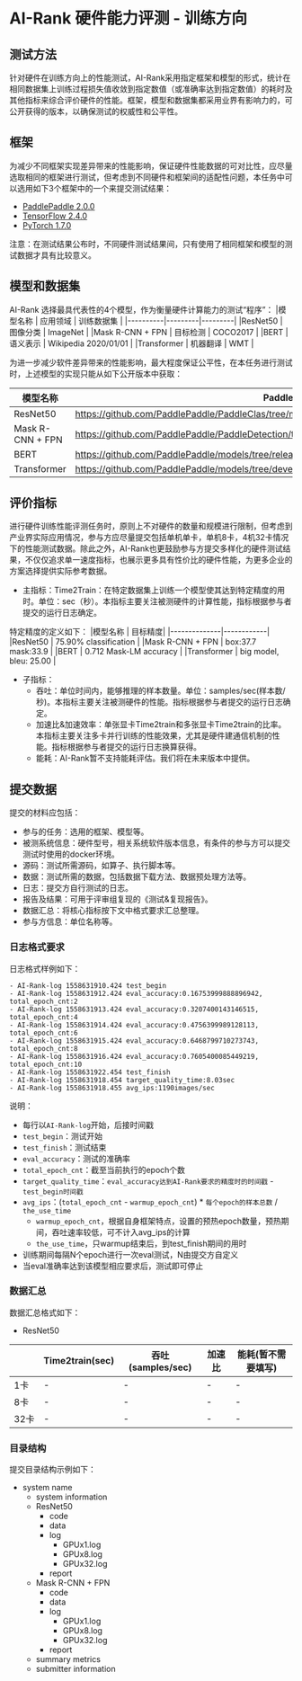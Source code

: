# AI-Rank 硬件能力评测 - 训练方向

## 测试方法

针对硬件在训练方向上的性能测试，AI-Rank采用指定框架和模型的形式，统计在相同数据集上训练过程损失值收敛到指定数值（或准确率达到指定数值）的耗时及其他指标来综合评价硬件的性能。框架，模型和数据集都采用业界有影响力的，可公开获得的版本，以确保测试的权威性和公平性。

## 框架
为减少不同框架实现差异带来的性能影响，保证硬件性能数据的可对比性，应尽量选取相同的框架进行测试，但考虑到不同硬件和框架间的适配性问题，本任务中可以选用如下3个框架中的一个来提交测试结果：
- [PaddlePaddle 2.0.0](https://www.paddlepaddle.org.cn/install/quick/zh/2.0rc-linux-pip)
- [TensorFlow 2.4.0](https://tensorflow.google.cn/install/)
- [PyTorch 1.7.0](https://pytorch.org/get-started/locally/#linux-installation)

注意：在测试结果公布时，不同硬件测试结果间，只有使用了相同框架和模型的测试数据才具有比较意义。

## 模型和数据集
AI-Rank 选择最具代表性的4个模型，作为衡量硬件计算能力的测试“程序”：
|模型名称 | 应用领域 | 训练数据集 |
|----------|---------|---------|
|ResNet50 | 图像分类 | ImageNet |
|Mask R-CNN + FPN | 目标检测 | COCO2017 |
|BERT | 语义表示 | Wikipedia 2020/01/01 |
|Transformer | 机器翻译 | WMT |

为进一步减少软件差异带来的性能影响，最大程度保证公平性，在本任务进行测试时，上述模型的实现只能从如下公开版本中获取：

|模型名称 | PaddlePaddle | TensorFlow | PyTorch |
|----------|---------|---------|---------|
|ResNet50 | https://github.com/PaddlePaddle/PaddleClas/tree/master/ppcls/modeling/architectures | https://github.com/tensorflow/models/tree/master/official/vision/image_classification | https://github.com/pytorch/vision/tree/master/references/classification |
|Mask R-CNN + FPN | https://github.com/PaddlePaddle/PaddleDetection/tree/master/ppdet/modeling/architectures | https://github.com/tensorflow/models/tree/master/official/vision/detection/modeling |https://github.com/open-mmlab/mmdetection|
|BERT | https://github.com/PaddlePaddle/models/tree/release/1.8/PaddleNLP/pretrain_language_models/BERT | https://github.com/tensorflow/models/tree/master/official/nlp/bert | https://github.com/huggingface/transformers|
|Transformer | https://github.com/PaddlePaddle/models/tree/develop/PaddleNLP/machine_translation/transformer | https://github.com/tensorflow/tensor2tensor | https://github.com/pytorch/fairseq|

## 评价指标

进行硬件训练性能评测任务时，原则上不对硬件的数量和规模进行限制，但考虑到产业界实际应用情况，参与方应尽量提交包括单机单卡，单机8卡，4机32卡情况下的性能测试数据。除此之外，AI-Rank也更鼓励参与方提交多样化的硬件测试结果，不仅仅追求单一速度指标，也展示更多具有性价比的硬件性能，为更多企业的方案选择提供实际参考数据。

- 主指标：Time2Train：在特定数据集上训练一个模型使其达到特定精度的用时。单位：sec（秒）。本指标主要关注被测硬件的计算性能，指标根据参与者提交的运行日志确定。

特定精度的定义如下：
|模型名称 | 目标精度|
|--------------|------------|
|ResNet50 | 75.90% classification |
|Mask R-CNN + FPN | box:37.7 mask:33.9 |
|BERT | 0.712 Mask-LM accuracy |
|Transformer | big model, bleu: 25.00 |

- 子指标：
    - 吞吐：单位时间内，能够推理的样本数量。单位：samples/sec(样本数/秒)。本指标主要关注被测硬件的性能。指标根据参与者提交的运行日志确定。
    - 加速比&加速效率：单张显卡Time2train和多张显卡Time2train的比率。本指标主要关注多卡并行训练的性能效果，尤其是硬件建通信机制的性能。指标根据参与者提交的运行日志换算获得。
    - 能耗：AI-Rank暂不支持能耗评估。我们将在未来版本中提供。

## 提交数据
提交的材料应包括：
- 参与的任务：选用的框架、模型等。
- 被测系统信息：硬件型号，相关系统软件版本信息，有条件的参与方可以提交测试时使用的docker环境。
- 源码：测试所需源码，如算子、执行脚本等。
- 数据：测试所需的数据，包括数据下载方法、数据预处理方法等。
- 日志：提交方自行测试的日志。
- 报告及结果：可用于评审组复现的《测试&复现报告》。
- 数据汇总：将核心指标按下文中格式要求汇总整理。
- 参与方信息：单位名称等。

### 日志格式要求
日志格式样例如下：
```
- AI-Rank-log 1558631910.424 test_begin
- AI-Rank-log 1558631912.424 eval_accuracy:0.16753999888896942, total_epoch_cnt:2
- AI-Rank-log 1558631913.424 eval_accuracy:0.3207400143146515, total_epoch_cnt:4
- AI-Rank-log 1558631914.424 eval_accuracy:0.4756399989128113, total_epoch_cnt:6
- AI-Rank-log 1558631915.424 eval_accuracy:0.6468799710273743, total_epoch_cnt:8
- AI-Rank-log 1558631916.424 eval_accuracy:0.7605400085449219, total_epoch_cnt:10
- AI-Rank-log 1558631922.454 test_finish
- AI-Rank-log 1558631918.454 target_quality_time:8.03sec
- AI-Rank-log 1558631918.455 avg_ips:1190images/sec

```
说明：
- 每行以`AI-Rank-log`开始，后接时间戳
- `test_begin`：测试开始
- `test_finish`：测试结束
- `eval_accuracy`：测试的准确率
- `total_epoch_cnt`：截至当前执行的epoch个数
- `target_quality_time`：`eval_accuracy达到AI-Rank要求的精度时的时间戳` - `test_begin时间戳`
- `avg_ips`：(`total_epoch_cnt` - `warmup_epoch_cnt`) * `每个epoch的样本总数` / `the_use_time`
    - `warmup_epoch_cnt`，根据自身框架特点，设置的预热epoch数量，预热期间，吞吐速率较低，可不计入avg_ips的计算
    - `the_use_time`，只warmup结束后，到test_finish期间的用时
- 训练期间每隔N个epoch进行一次eval测试，N由提交方自定义
- 当eval准确率达到该模型相应要求后，测试即可停止

### 数据汇总
数据汇总格式如下：
- ResNet50

|              | Time2train(sec)  | 吞吐(samples/sec) | 加速比 | 能耗(暂不需要填写) |
|--------------|------------|------------|------------|-----------|
| 1卡          | -          |    -     |    -     |    -     |
| 8卡          | -          |    -     |    -     |    -     |
| 32卡          | -          |    -     |    -     |    -     |

### 目录结构

提交目录结构示例如下：

- system name
    - system information
    - ResNet50
        - code
        - data
        - log
            - GPUx1.log
            - GPUx8.log
            - GPUx32.log
        - report
    - Mask R-CNN + FPN
        - code
        - data
        - log
            - GPUx1.log
            - GPUx8.log
            - GPUx32.log
        - report
    - summary metrics
    - submitter information
